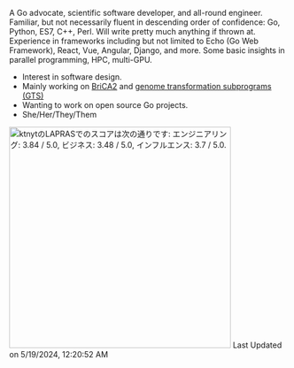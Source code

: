 A Go advocate, scientific software developer, and all-round engineer. Familiar, but not necessarily fluent in descending order of confidence: Go, Python, ES7, C++, Perl. Will write pretty much anything if thrown at. Experience in frameworks including but not limited to Echo (Go Web Framework), React, Vue, Angular, Django, and more. Some basic insights in parallel programming, HPC, multi-GPU.

- Interest in software design.
- Mainly working on [BriCA2](https://github.com/BriCA/BriCA2) and [genome transformation subprograms (GTS)](https://github.com/go-gts/gts)
- Wanting to work on open source Go projects.
- She/Her/They/Them

<!--START_SECTION:lapras-card-->
<p ><a href="https://lapras.com/public/ktnyt" target="_blank" rel="noopener noreferrer"><img alt="ktnytのLAPRASでのスコアは次の通りです: エンジニアリング: 3.84 / 5.0, ビジネス: 3.48 / 5.0, インフルエンス: 3.7 / 5.0." src="https://lapras-card-generator.vercel.app/api/svg?e=3.84&b=3.48&i=3.7&b1=%23f08d9a&b2=%23ffcfd5&i1=%23f97f90&i2=%23ffc7cd&l=ja" width="400" ></a>  
Last Updated on 5/19/2024, 12:20:52 AM</p>
<!--END_SECTION:lapras-card-->
